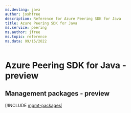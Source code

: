 ```yaml
---
ms.devlang: java
author: joshfree
description: Reference for Azure Peering SDK for Java
title: Azure Peering SDK for Java
ms.service: peering
ms.author: jfree
ms.topic: reference
ms.data: 09/15/2022
---
```

# Azure Peering SDK for Java - preview

## Management packages - preview
[!INCLUDE [mgmt-packages](peering-mgmt-index.md)]